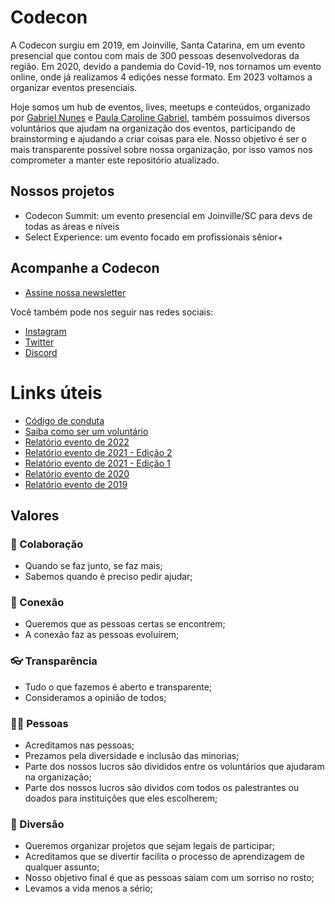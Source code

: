 # Codecon

A Codecon surgiu em 2019, em Joinville, Santa Catarina, em um evento presencial que contou com mais de 300 pessoas desenvolvedoras da região. Em 2020, devido a pandemia do Covid-19, nos tornamos um evento online, onde já realizamos 4 edições nesse formato. Em 2023 voltamos a organizar eventos presenciais.

Hoje somos um hub de eventos, lives, meetups e conteúdos, organizado por [Gabriel Nunes](https://www.linkedin.com/in/gabrielnunes/) e [Paula Caroline Gabriel](https://www.linkedin.com/in/paula-caroline-gabriel/), também possuímos diversos voluntários que ajudam na organização dos eventos, participando de brainstorming e ajudando a criar coisas para ele. Nosso objetivo é ser o mais transparente possível sobre nossa organização, por isso vamos nos comprometer a manter este repositório atualizado.

## Nossos projetos

- Codecon Summit: um evento presencial em Joinville/SC para devs de todas as áreas e níveis
- Select Experience: um evento focado em profissionais sênior+

## Acompanhe a Codecon

- [Assine nossa newsletter](https://codecon.substack.com/)

Você também pode nos seguir nas redes sociais:

- [Instagram](https://instagram.com/codecon.dev)
- [Twitter](https://twitter.com/codecondev)
- [Discord](https://codecon.dev/discord)

# Links úteis

- [Código de conduta](https://github.com/codecon-dev/codecon/blob/main/CODE_OF_CONDUCT.md)
- [Saiba como ser um voluntário](https://github.com/codecon-dev/codecon/blob/main/CONTRIBUTING.md)
- [Relatório evento de 2022](https://github.com/codecon-dev/codecon/blob/main/relatorios/2022.md)
- [Relatório evento de 2021 - Edição 2](https://docs.google.com/presentation/d/1Rvq1Xfin0osOBP51DzMiF90q7cVQCRcWuXV-ya51-bE/edit#slide=id.g8a6c8f733c_0_46)
- [Relatório evento de 2021 - Edição 1](https://docs.google.com/presentation/d/12yS7JfV3wLc0gAVwuuNHCzF5P9XgkaeVYVr_656vdXE/edit?usp=sharing)
- [Relatório evento de 2020](https://docs.google.com/presentation/d/197OrcqPm7qMluW5-8W-rxFF6vOVweGCQKpmARrvCldY/edit?usp=sharing)
- [Relatório evento de 2019](https://drive.google.com/file/d/1qaecwogplTbIJsL9J6XCU9MZb3EYafav/view?usp=sharing)

## Valores

### 💪 Colaboração

- Quando se faz junto, se faz mais;
- Sabemos quando é preciso pedir ajudar;

### 🤝 Conexão

- Queremos que as pessoas certas se encontrem;
- A conexão faz as pessoas evoluírem;

### 👓 Transparência

- Tudo o que fazemos é aberto e transparente;
- Consideramos a opinião de todos;

### 💁‍♀️ Pessoas

- Acreditamos nas pessoas;
- Prezamos pela diversidade e inclusão das minorias;
- Parte dos nossos lucros são divididos entre os voluntários que ajudaram na organização;
- Parte dos nossos lucros são dividos com todos os palestrantes ou doados para instituições que eles escolherem;

### 🎉 Diversão

- Queremos organizar projetos que sejam legais de participar;
- Acreditamos que se divertir facilita o processo de aprendizagem de qualquer assunto;
- Nosso objetivo final é que as pessoas saiam com um sorriso no rosto;
- Levamos a vida menos a sério;
